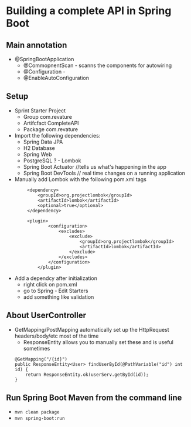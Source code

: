 # Building a complete API in Spring Boot

## Main annotation
- @SpringBootApplication 
    - @CommopnentScan - scanns the components for autowiring
    - @Configuration - 
    - @EnableAutoConfiguration

## Setup
- Sprint Starter Project
    - Group com.revature
    - Artifcfact CompleteAPI
    - Package com.revature
- Import the following dependencies:
    - Spring Data JPA
    - H2 Database
    - Spring Web
    - PostgreSQL
    ?    - Lombok
    - Spring Boot Actuator //tells us what's happening in the app 
    - Spring Boot DevTools // real time changes on a running application
- Manually add Lombok with the following pom.xml tags
```
		<dependency>
			<groupId>org.projectlombok</groupId>
			<artifactId>lombok</artifactId>
			<optional>true</optional>
		</dependency>

        <plugin>
				<configuration>
					<excludes>
						<exclude>
							<groupId>org.projectlombok</groupId>
							<artifactId>lombok</artifactId>
						</exclude>
					</excludes>
				</configuration>
			</plugin>
```
- Add a dependcy after initialization
    - right click on pom.xml
    - go to Spring - Edit Starters
    - add something like validation

## About UserController
- GetMapping/PostMapping automatically set up the HttpRequest headers/body/etc most of the time
    - ResponseEntity allows you to manually set these and is useful sometimes
    ```
    @GetMapping("/{id}")
    public ResponseEntity<User> findUserById(@PathVariable("id") int id) {
        return ResponseEntity.ok(userServ.getById(id));
    }
    ```

## Run Spring Boot Maven from the command line
- `mvn clean package`
- `mvn spring-boot:run`


